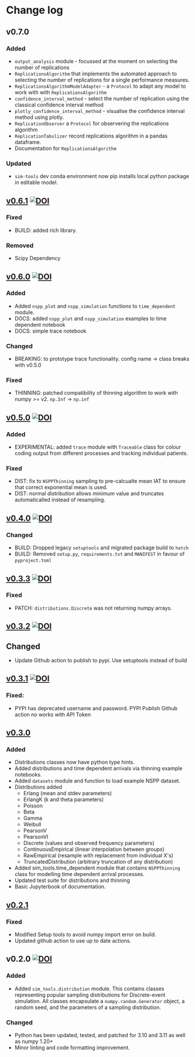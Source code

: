 # Change log

## v0.7.0  

### Added

* `output_analysis` module - focussed at the moment on selecting the number of replications
* `ReplicationsAlgorithm` that implements the automated approach to selecting the number of replications for a single performance measures.
* `ReplicationsAlgorithmModelAdapter` - a `Protocol` to adapt any model to work with with `ReplicationsAlgorithm`
* `confidence_interval_method` - select the number of replication using the classical confidence interval method
* `plotly_confidence_interval_method` - visualise the confidence interval method using plotly.
* `ReplicationObserver` a `Protocol` for observering the replications algorithm 
*  `ReplicationTabulizer` record replications algorithm in a pandas dataframe. 
* Documentation for `ReplicationsAlgorithm`

### Updated

* `sim-tools` dev conda environment now pip installs local python package in editable model.

## [v0.6.1](https://github.com/TomMonks/sim-tools/releases/tag/v0.6.1) [![DOI](https://zenodo.org/badge/DOI/10.5281/zenodo.13135700.svg)](https://doi.org/10.5281/zenodo.13135700)

### Fixed

* BUILD: added rich library. 

### Removed

* Scipy Dependency

## [v0.6.0](https://github.com/TomMonks/sim-tools/releases/tag/v0.6.0) [![DOI](https://zenodo.org/badge/DOI/10.5281/zenodo.13122484.svg)](https://doi.org/10.5281/zenodo.13122484)

### Added

* Added `nspp_plot` and `nspp_simulation` functions to `time_dependent` module.
* DOCS: added `nspp_plot` and `nspp_simulation` examples to time dependent notebook
* DOCS: simple trace notebook

### Changed

* BREAKING: to prototype trace functionality. config name -> class breaks with v0.5.0

### Fixed

* THINNING: patched compatibility of thinning algorithm to work with numpy >= v2. `np.Inf` -> `np.inf`

## [v0.5.0](https://github.com/TomMonks/sim-tools/releases/tag/v0.5.0)  [![DOI](https://zenodo.org/badge/DOI/10.5281/zenodo.12204481.svg)](https://doi.org/10.5281/zenodo.12204481)

### Added

* EXPERIMENTAL: added `trace` module with `Traceable` class for colour coding output from different processes and tracking individual patients.

### Fixed

* DIST: fix to `NSPPThinning` sampling to pre-calcualte mean IAT to ensure that correct exponential mean is used.
* DIST: normal distribution allows minimum value and truncates automaticalled instead of resampling.

## [v0.4.0](https://github.com/TomMonks/sim-tools/releases/tag/v0.4.0) [![DOI](https://zenodo.org/badge/DOI/10.5281/zenodo.10987685.svg)](https://doi.org/10.5281/zenodo.10987685)

### Changed

* BUILD: Dropped legacy `setuptools` and migrated package build to `hatch`
* BUILD: Removed `setup.py`, `requirements.txt` and `MANIFEST` in favour of `pyproject.toml`

## [v0.3.3](https://github.com/TomMonks/sim-tools/releases/tag/v0.3.3) [![DOI](https://zenodo.org/badge/DOI/10.5281/zenodo.10629861.svg)](https://doi.org/10.5281/zenodo.10629861)

### Fixed

* PATCH: `distributions.Discrete` was not returning numpy arrays.

## [v0.3.2](https://github.com/TomMonks/sim-tools/releases/tag/v0.3.2) [![DOI](https://zenodo.org/badge/DOI/10.5281/zenodo.10625581.svg)](https://doi.org/10.5281/zenodo.10625581)

## Changed 

* Update Github action to publish to pypi. Use setuptools instead of build

## [v0.3.1](https://github.com/TomMonks/sim-tools/releases/tag/v0.3.1) [![DOI](https://zenodo.org/badge/DOI/10.5281/zenodo.10625470.svg)](https://doi.org/10.5281/zenodo.10625470)

### Fixed:

* PYPI has deprecated username and password. PYPI Publish Github action no works with API Token

## [v0.3.0](https://github.com/TomMonks/sim-tools/releases/tag/v0.3.0)

### Added

* Distributions classes now have python type hints.
* Added distributions and time dependent arrivals via thinning example notebooks.
* Added `datasets` module and function to load example NSPP dataset.
* Distributions added
    * Erlang (mean and stdev parameters)
    * ErlangK (k and theta parameters)
    * Poisson
    * Beta
    * Gamma
    * Weibull
    * PearsonV
    * PearsonVI
    * Discrete (values and observed frequency parameters)
    * ContinuousEmpirical (linear interpolation between groups)
    * RawEmpirical (resample with replacement from individual X's)
    * TruncatedDistribution (arbitrary truncation of any distribution)
* Added sim_tools.time_dependent module that contains `NSPPThinning` class for modelling time dependent arrival processes.
* Updated test suite for distributions and thinning
* Basic Jupyterbook of documentation.

## [v0.2.1](https://github.com/TomMonks/sim-tools/releases/tag/v0.2.1)

### Fixed

* Modified Setup tools to avoid numpy import error on build.
* Updated github action to use up to date actions.

## v0.2.0 [![DOI](https://zenodo.org/badge/DOI/10.5281/zenodo.10201726.svg)](https://doi.org/10.5281/zenodo.10201726)

### Added

* Added `sim_tools.distribution` module.  This contains classes representing popular sampling distributions for Discrete-event simulation. All classes encapsulate a `numpy.random.Generator` object, a random seed, and the parameters of a sampling distribution.  

### Changed

* Python has been updated, tested, and patched for 3.10 and 3.11 as well as numpy 1.20+
* Minor linting and code formatting improvement.